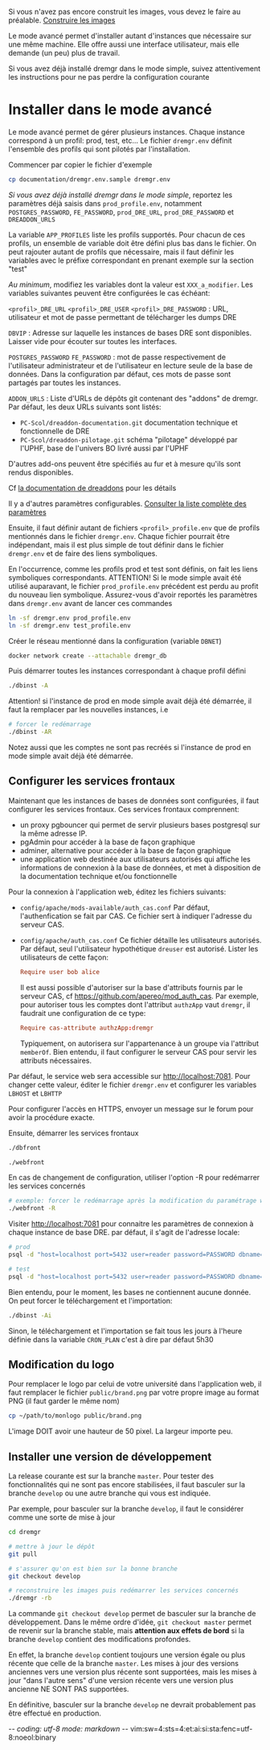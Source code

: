 Si vous n'avez pas encore construit les images, vous devez le faire au préalable.
[Construire les images](02construire-images.md)

Le mode avancé permet d'installer autant d'instances que nécessaire sur une même
machine. Elle offre aussi une interface utilisateur, mais elle demande (un peu)
plus de travail.

Si vous avez déjà installé dremgr dans le mode simple, suivez attentivement les
instructions pour ne pas perdre la configuration courante

# Installer dans le mode avancé

Le mode avancé permet de gérer plusieurs instances. Chaque instance correspond à
un profil: prod, test, etc... Le fichier `dremgr.env` définit l'ensemble des
profils qui sont pilotés par l'installation.

Commencer par copier le fichier d'exemple
~~~sh
cp documentation/dremgr.env.sample dremgr.env
~~~

*Si vous avez déjà installé dremgr dans le mode simple*, reportez les paramètres
déjà saisis dans `prod_profile.env`, notamment `POSTGRES_PASSWORD`,
`FE_PASSWORD`, `prod_DRE_URL`, `prod_DRE_PASSWORD` et `DREADDON_URLS`

La variable `APP_PROFILES` liste les profils supportés. Pour chacun de ces
profils, un ensemble de variable doit être défini plus bas dans le fichier. On
peut rajouter autant de profils que nécessaire, mais il faut définir les
variables avec le préfixe correspondant en prenant exemple sur la section "test"

*Au minimum*, modifiez les variables dont la valeur est `XXX_a_modifier`. Les
variables suivantes peuvent être configurées le cas échéant:

`<profil>_DRE_URL`
`<profil>_DRE_USER`
`<profil>_DRE_PASSWORD`
: URL, utilisateur et mot de passe permettant de télécharger les dumps DRE

`DBVIP`
: Adresse sur laquelle les instances de bases DRE sont disponibles. Laisser vide
  pour écouter sur toutes les interfaces.

`POSTGRES_PASSWORD`
`FE_PASSWORD`
: mot de passe respectivement de l'utilisateur administrateur et de
  l'utilisateur en lecture seule de la base de données. Dans la configuration
  par défaut, ces mots de passe sont partagés par toutes les instances.

`ADDON_URLS`
: Liste d'URLs de dépôts git contenant des "addons" de dremgr. Par défaut, les
  deux URLs suivants sont listés:
  * `PC-Scol/dreaddon-documentation.git`
    documentation technique et fonctionnelle de DRE
  * `PC-Scol/dreaddon-pilotage.git`
    schéma "pilotage" développé par l'UPHF, base de l'univers BO livré aussi par
    l'UPHF

  D'autres add-ons peuvent être spécifiés au fur et à mesure qu'ils sont rendus
  disponibles.

  Cf [la documentation de dreaddons](dreaddons.md) pour les détails

Il y a d'autres paramètres configurables.
[Consulter la liste complète des paramètres](parametres.md)

Ensuite, il faut définir autant de fichiers `<profil>_profile.env` que de
profils mentionnés dans le fichier `dremgr.env`. Chaque fichier pourrait être
indépendant, mais il est plus simple de tout définir dans le fichier `dremgr.env`
et de faire des liens symboliques.

En l'occurrence, comme les profils prod et test sont définis, on fait les liens
symboliques correspondants. ATTENTION! Si le mode simple avait été utilisé
auparavant, le fichier `prod_profile.env` précédent est perdu au profit du
nouveau lien symbolique. Assurez-vous d'avoir reportés les paramètres dans
`dremgr.env` avant de lancer ces commandes
~~~sh
ln -sf dremgr.env prod_profile.env
ln -sf dremgr.env test_profile.env
~~~

Créer le réseau mentionné dans la configuration (variable `DBNET`)
~~~sh
docker network create --attachable dremgr_db
~~~

Puis démarrer toutes les instances correspondant à chaque profil défini
~~~sh
./dbinst -A
~~~
Attention! si l'instance de prod en mode simple avait déjà été démarrée, il
faut la remplacer par les nouvelles instances, i.e
~~~sh
# forcer le redémarrage
./dbinst -AR
~~~
Notez aussi que les comptes ne sont pas recréés si l'instance de prod en mode
simple avait déjà été démarrée.

## Configurer les services frontaux

Maintenant que les instances de bases de données sont configurées, il faut
configurer les services frontaux. Ces services frontaux comprennent:
* un proxy pgbouncer qui permet de servir plusieurs bases postgresql sur la même
  adresse IP.
* pgAdmin pour accéder à la base de façon graphique
* adminer, alternative pour accéder à la base de façon graphique
* une application web destinée aux utilisateurs autorisés qui affiche les
  informations de connexion à la base de données, et met à disposition de la
  documentation technique et/ou fonctionnelle

Pour la connexion à l'application web, éditez les fichiers suivants:
* `config/apache/mods-available/auth_cas.conf`
  Par défaut, l'authenfication se fait par CAS. Ce fichier sert à indiquer
  l'adresse du serveur CAS.
* `config/apache/auth_cas.conf`
  Ce fichier détaille les utilisateurs autorisés. Par défaut, seul l'utilisateur
  hypothétique `dreuser` est autorisé. Lister les utilisateurs de cette façon:
  ~~~conf
  Require user bob alice
  ~~~

  Il est aussi possible d'autoriser sur la base d'attributs fournis par le
  serveur CAS, cf <https://github.com/apereo/mod_auth_cas>. Par exemple, pour
  autoriser tous les comptes dont l'attribut `authzApp` vaut `dremgr`, il
  faudrait une configuration de ce type:
  ~~~conf
  Require cas-attribute authzApp:dremgr
  ~~~
  Typiquement, on autorisera sur l'appartenance à un groupe via l'attribut
  `memberOf`. Bien entendu, il faut configurer le serveur CAS pour servir les
  attributs nécessaires.

Par défaut, le service web sera accessible sur <http://localhost:7081>. Pour
changer cette valeur, éditer le fichier `dremgr.env` et configurer les variables
`LBHOST` et `LBHTTP`

Pour configurer l'accès en HTTPS, envoyer un message sur le forum pour avoir la
procédure exacte.

Ensuite, démarrer les services frontaux
~~~sh
./dbfront

./webfront
~~~
En cas de changement de configuration, utiliser l'option -R pour redémarrer les
services concernés
~~~sh
# exemple: forcer le redémarrage après la modification du paramétrage web
./webfront -R
~~~

Visiter <http://localhost:7081> pour connaitre les paramètres de connexion à
chaque instance de base DRE. par défaut, il s'agit de l'adresse locale:
~~~sh
# prod
psql -d "host=localhost port=5432 user=reader password=PASSWORD dbname=dre"
~~~
~~~sh
# test
psql -d "host=localhost port=5432 user=reader password=PASSWORD dbname=test_dre"
~~~

Bien entendu, pour le moment, les bases ne contiennent aucune donnée. On peut
forcer le téléchargement et l'importation:
~~~sh
./dbinst -Ai
~~~
Sinon, le téléchargement et l'importation se fait tous les jours à l'heure
définie dans la variable `CRON_PLAN` c'est à dire par défaut 5h30

## Modification du logo

Pour remplacer le logo par celui de votre université dans l'application web, il
faut remplacer le fichier `public/brand.png` par votre propre image au format
PNG (il faut garder le même nom)
~~~sh
cp ~/path/to/monlogo public/brand.png
~~~

L'image DOIT avoir une hauteur de 50 pixel. La largeur importe peu.

## Installer une version de développement

La release courante est sur la branche `master`. Pour tester des fonctionnalités
qui ne sont pas encore stabilisées, il faut basculer sur la branche `develop` ou
une autre branche qui vous est indiquée.

Par exemple, pour basculer sur la branche `develop`, il faut le considérer comme
une sorte de mise à jour
~~~sh
cd dremgr

# mettre à jour le dépôt
git pull

# s'assurer qu'on est bien sur la bonne branche
git checkout develop

# reconstruire les images puis redémarrer les services concernés
./dremgr -rb
~~~

La commande `git checkout develop` permet de basculer sur la branche de
développement. Dans le même ordre d'idée, `git checkout master` permet de
revenir sur la branche stable, mais **attention aux effets de bord** si la
branche `develop` contient des modifications profondes.

En effet, la branche `develop` contient toujours une version égale ou plus
récente que celle de la branche `master`. Les mises à jour des versions
anciennes vers une version plus récente sont supportées, mais les mises à jour
"dans l'autre sens" d'une version récente vers une version plus ancienne NE SONT
PAS supportées.

En définitive, basculer sur la branche `develop` ne devrait probablement pas
être effectué en production.

-*- coding: utf-8 mode: markdown -*- vim:sw=4:sts=4:et:ai:si:sta:fenc=utf-8:noeol:binary